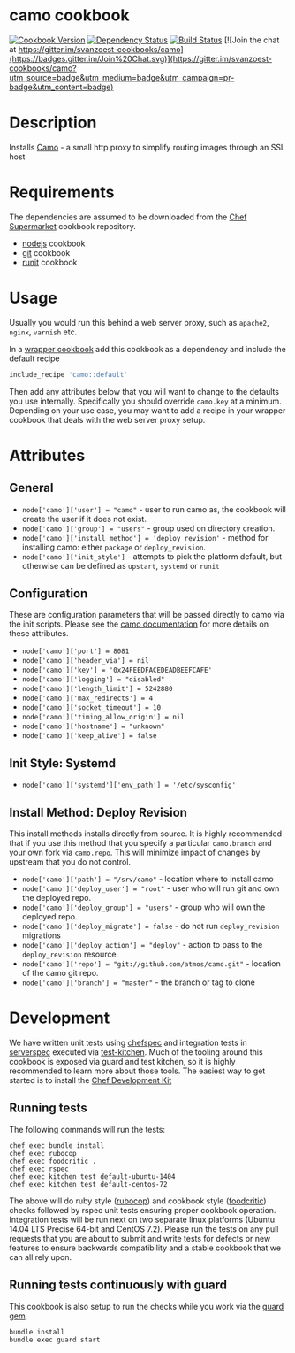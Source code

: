 camo cookbook
================
[![Cookbook Version](https://img.shields.io/cookbook/v/camo.svg?style=flat)](https://supermarket.chef.io/cookbooks/camo)
[![Dependency Status](http://img.shields.io/gemnasium/svanzoest-cookbooks/camo.svg?style=flat)](https://gemnasium.com/svanzoest-cookbooks/camo)
[![Build Status](https://travis-ci.org/svanzoest-cookbooks/camo.png?branch=master)](https://travis-ci.org/svanzoest-cookbooks/camo)
[![Join the chat at https://gitter.im/svanzoest-cookbooks/camo](https://badges.gitter.im/Join%20Chat.svg)](https://gitter.im/svanzoest-cookbooks/camo?utm_source=badge&utm_medium=badge&utm_campaign=pr-badge&utm_content=badge)

Description
===========

Installs [Camo](https://github.com/atmos/camo/) - a small http proxy to simplify routing images through an SSL host

Requirements
============

The dependencies are assumed to be downloaded from the [Chef Supermarket](https://supermarket.chef.io/) cookbook repository.

* [nodejs](https://supermarket.chef.io/cookbooks/nodejs/) cookbook
* [git](https://supermarket.chef.io/cookbooks/git/) cookbook
* [runit](https://supermarket.chef.io/cookbooks/runit/) cookbook

Usage
=====

Usually you would run this behind a web server proxy, such as `apache2`, `nginx`, `varnish` etc.

In a [wrapper cookbook](https://www.chef.io/blog/2013/12/03/doing-wrapper-cookbooks-right/) add this cookbook as a dependency and include the default recipe

```ruby
include_recipe 'camo::default'
```

Then add any attributes below that you will want to change to the defaults you use internally. Specifically you should override `camo.key` at a minimum.
Depending on your use case, you may want to add a recipe in your wrapper cookbook that deals with the web server proxy setup.

Attributes
==========

## General 

* `node['camo']['user'] = "camo"` - user to run camo as, the cookbook will create the user if it does not exist.
* `node['camo']['group'] = "users"` - group used on directory creation.
* `node['camo']['install_method'] = 'deploy_revision'` - method for installing camo: either `package` or `deploy_revision`.
* `node['camo']['init_style']` - attempts to pick the platform default, but otherwise can be defined as `upstart`, `systemd` or `runit`

## Configuration

These are configuration parameters that will be passed directly to camo via the init scripts.
Please see the [camo documentation](https://github.com/atmos/camo#configuration) for more details on these attributes.

* `node['camo']['port'] = 8081`
* `node['camo']['header_via'] = nil`
* `node['camo']['key'] = '0x24FEEDFACEDEADBEEFCAFE'`
* `node['camo']['logging'] = "disabled"`
* `node['camo']['length_limit'] = 5242880`
* `node['camo']['max_redirects'] = 4`
* `node['camo']['socket_timeout'] = 10`
* `node['camo']['timing_allow_origin'] = nil`
* `node['camo']['hostname'] = "unknown"`
* `node['camo']['keep_alive'] = false`

## Init Style: Systemd

* `node['camo']['systemd']['env_path'] = '/etc/sysconfig'`

## Install Method: Deploy Revision

This install methods installs directly from source. It is highly recommended that if you use this method that you specify a particular `camo.branch` and
your own fork via `camo.repo`. This will minimize impact of changes by upstream that you do not control.

* `node['camo']['path'] = "/srv/camo"` - location where to install camo
* `node['camo']['deploy_user'] = "root"` - user who will run git and own the deployed repo.
* `node['camo']['deploy_group'] = "users"` - group who will own the deployed repo.
* `node['camo']['deploy_migrate'] = false` - do not run `deploy_revision` migrations
* `node['camo']['deploy_action'] = "deploy"` - action to pass to the `deploy_revision` resource.
* `node['camo']['repo'] = "git://github.com/atmos/camo.git"` - location of the camo git repo.
* `node['camo']['branch'] = "master"` - the branch or tag to clone

# Development

We have written unit tests using [chefspec](http://code.sethvargo.com/chefspec/) and integration tests in [serverspec](http://serverspec.org/) executed via [test-kitchen](http://kitchen.ci). Much of the tooling around this cookbook is exposed via guard and test kitchen, so it is highly recommended to learn more about those tools. The easiest way to get started is to install the [Chef Development Kit](https://downloads.chef.io/chef-dk/)

## Running tests

The following commands will run the tests:

```
chef exec bundle install
chef exec rubocop
chef exec foodcritic .
chef exec rspec
chef exec kitchen test default-ubuntu-1404
chef exec kitchen test default-centos-72
```

The above will do ruby style ([rubocop](https://github.com/bbatsov/rubocop)) and cookbook style ([foodcritic](http://www.foodcritic.io/)) checks followed by rspec unit tests ensuring proper cookbook operation. Integration tests will be run next on two separate linux platforms (Ubuntu 14.04 LTS Precise 64-bit and CentOS 7.2). Please run the tests on any pull requests that you are about to submit and write tests for defects or new features to ensure backwards compatibility and a stable cookbook that we can all rely upon.

## Running tests continuously with guard

This cookbook is also setup to run the checks while you work via the [guard gem](http://guardgem.org/).

```
bundle install
bundle exec guard start
```

